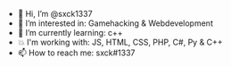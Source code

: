 - 👋 Hi, I’m @sxck1337
- 👀 I’m interested in: Gamehacking & Webdevelopment
- 🌱 I’m currently learning: c++
- 💥 I'm working with: JS, HTML, CSS, PHP, C#, Py & C++
- 📫 How to reach me: sxck#1337
